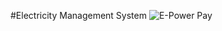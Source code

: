 #Electricity Management System
![E-Power Pay](https://github.com/akhil368/boundless-sleep-6032/assets/77136397/13a10549-02a3-4ed3-8dc6-95f6a8fed7a4)



